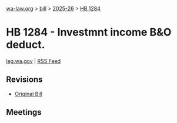 [wa-law.org](/) > [bill](/bill/) > [2025-26](/bill/2025-26/) > [HB 1284](/bill/2025-26/hb/1284/)

# HB 1284 - Investmnt income B&O deduct.
[leg.wa.gov](https://app.leg.wa.gov/billsummary?BillNumber=1284&Year=2025&Initiative=false) | [RSS Feed](./rss.xml)

## Revisions
* [Original Bill](1/)

## Meetings